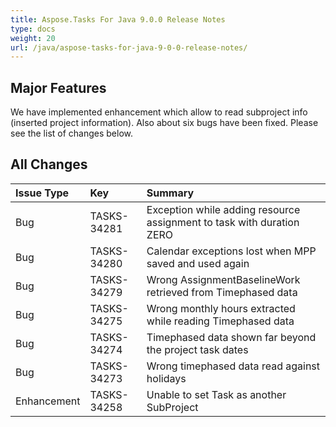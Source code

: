 ```yaml
---
title: Aspose.Tasks For Java 9.0.0 Release Notes
type: docs
weight: 20
url: /java/aspose-tasks-for-java-9-0-0-release-notes/
---
```


## **Major Features**
We have implemented enhancement which allow to read subproject info (inserted project information). 
Also about six bugs have been fixed. Please see the list of changes below. 

## **All Changes**
|**Issue Type** |**Key** |**Summary** |
| :- | :- | :- |
|Bug |TASKS-34281 |Exception while adding resource assignment to task with duration ZERO |
|Bug |TASKS-34280 |Calendar exceptions lost when MPP saved and used again |
|Bug |TASKS-34279 |Wrong AssignmentBaselineWork retrieved from Timephased data |
|Bug |TASKS-34275 |Wrong monthly hours extracted while reading Timephased data |
|Bug |TASKS-34274 |Timephased data shown far beyond the project task dates |
|Bug |TASKS-34273 |Wrong timephased data read against holidays |
|Enhancement |TASKS-34258 |Unable to set Task as another SubProject |

